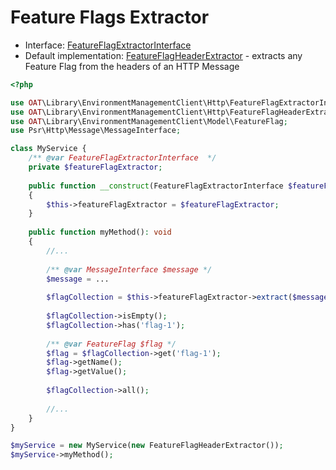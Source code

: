 # Feature Flags Extractor

- Interface: [FeatureFlagExtractorInterface](../src/Http/FeatureFlagExtractorInterface.php)
- Default implementation: [FeatureFlagHeaderExtractor](../src/Http/FeatureFlagHeaderExtractor.php) - extracts any Feature Flag from the headers
  of an HTTP Message

```php
<?php

use OAT\Library\EnvironmentManagementClient\Http\FeatureFlagExtractorInterface;
use OAT\Library\EnvironmentManagementClient\Http\FeatureFlagHeaderExtractor;
use OAT\Library\EnvironmentManagementClient\Model\FeatureFlag;
use Psr\Http\Message\MessageInterface;

class MyService {
    /** @var FeatureFlagExtractorInterface  */
    private $featureFlagExtractor;
    
    public function __construct(FeatureFlagExtractorInterface $featureFlagExtractor)
    {
        $this->featureFlagExtractor = $featureFlagExtractor;
    }
    
    public function myMethod(): void
    {
        //...
        
        /** @var MessageInterface $message */
        $message = ...
        
        $flagCollection = $this->featureFlagExtractor->extract($message);
        
        $flagCollection->isEmpty();
        $flagCollection->has('flag-1');
        
        /** @var FeatureFlag $flag */
        $flag = $flagCollection->get('flag-1');
        $flag->getName();
        $flag->getValue();
        
        $flagCollection->all();
        
        //...
    }
}

$myService = new MyService(new FeatureFlagHeaderExtractor());
$myService->myMethod();
```
